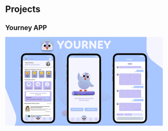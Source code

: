 # Projects

## Yourney APP
![Yourney Preview](/assets/img/yourney_project_preview.png)

<script src="lightbox/lightbox2-master/src/js/lightbox.js"></script>
<link href="lightbox/lightbox2-master/src/css/lightbox.css" rel="stylesheet">
